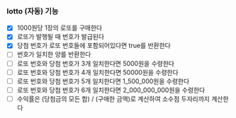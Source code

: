 ### lotto (자동) 기능
- [x] 1000원당 1장의 로또를 구매한다
- [x] 로또가 발행될 때 번호가 발급된다
- [x] 당첨 번호가 로또 번호들에 포함되어있다면 true를 반환한다
- [ ] 번호가 일치한 양를 반환한다
- [ ] 로또 번호와 당첨 번호가 3개 일치한다면 5000원을 수령한다
- [ ] 로또 번호와 당첨 번호가 4개 일치한다면 50000원을 수령한다
- [ ] 로또 번호와 당첨 번호가 5개 일치한다면 1_500_000원을 수령한다
- [ ] 로또 번호와 당첨 번호가 6개 일치한다면 2_000_000_000원을 수령한다
- [ ] 수익률은 (당첨금의 모든 합) / (구매한 금액)로 계산하여 소수점 두자리까지 계산한다